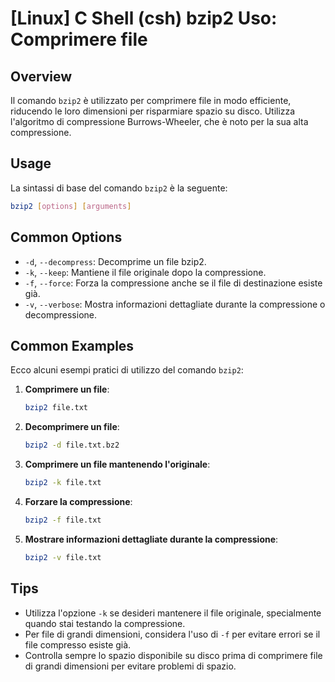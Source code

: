 # [Linux] C Shell (csh) bzip2 Uso: Comprimere file

## Overview
Il comando `bzip2` è utilizzato per comprimere file in modo efficiente, riducendo le loro dimensioni per risparmiare spazio su disco. Utilizza l'algoritmo di compressione Burrows-Wheeler, che è noto per la sua alta compressione.

## Usage
La sintassi di base del comando `bzip2` è la seguente:

```bash
bzip2 [options] [arguments]
```

## Common Options
- `-d`, `--decompress`: Decomprime un file bzip2.
- `-k`, `--keep`: Mantiene il file originale dopo la compressione.
- `-f`, `--force`: Forza la compressione anche se il file di destinazione esiste già.
- `-v`, `--verbose`: Mostra informazioni dettagliate durante la compressione o decompressione.

## Common Examples
Ecco alcuni esempi pratici di utilizzo del comando `bzip2`:

1. **Comprimere un file**:
   ```bash
   bzip2 file.txt
   ```

2. **Decomprimere un file**:
   ```bash
   bzip2 -d file.txt.bz2
   ```

3. **Comprimere un file mantenendo l'originale**:
   ```bash
   bzip2 -k file.txt
   ```

4. **Forzare la compressione**:
   ```bash
   bzip2 -f file.txt
   ```

5. **Mostrare informazioni dettagliate durante la compressione**:
   ```bash
   bzip2 -v file.txt
   ```

## Tips
- Utilizza l'opzione `-k` se desideri mantenere il file originale, specialmente quando stai testando la compressione.
- Per file di grandi dimensioni, considera l'uso di `-f` per evitare errori se il file compresso esiste già.
- Controlla sempre lo spazio disponibile su disco prima di comprimere file di grandi dimensioni per evitare problemi di spazio.